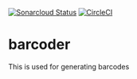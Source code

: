 [![Sonarcloud Status](https://sonarcloud.io/api/project_badges/measure?project=Gaardsholt_barcoder&metric=alert_status)](https://sonarcloud.io/dashboard?id=Gaardsholt_barcoder)
[![CircleCI](https://circleci.com/gh/Gaardsholt/barcoder.svg?style=svg)](https://circleci.com/gh/Gaardsholt/barcoder)

# barcoder

This is used for generating barcodes
